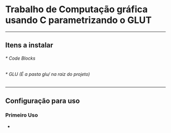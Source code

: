 <h1>Trabalho de Computação gráfica usando C parametrizando o GLUT</h1>
<hr>
<h2> Itens a instalar </h2>
      <h6>    * Code Blocks</h6>
      <h6>    * GLU (É a pasta glu/ na raiz do projeto)</h6>
<hr>
<h2> Configuração para uso </h2>
<h3> Primeiro Uso </h3>
<ul>
      <li></li>
</ul>